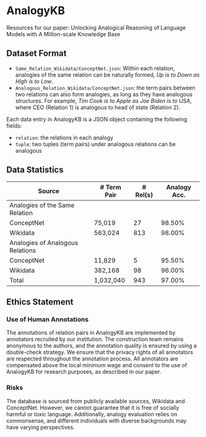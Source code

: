 # AnalogyKB

Resources for our paper: Unlocking Analogical Reasoning of Language Models with A Million-scale Knowledge Base

## Dataset Format

- `Same_Relation_Wikidata/ConceptNet.json`: Within each relation, analogies of the same relation can be naturally formed, *Up is to Down as High is to Low*.
- `Analogous_Relation_Wikidata/ConceptNet.json`: the term pairs between two relations can also form analogies, as long as they have analogous structures.
For example, *Tim Cook is to Apple as Joe Biden is to USA*, where CEO (Relation 1) is analogous to head of state (Relation 2).

Each data entry in AnalogyKB is a JSON object containing the following fields:

- `relation`: the relations in each analogy
- `tuple`: two tuples (term pairs) under analogous relations can be analogous

## Data Statistics
| Source     | \# Term Pair | \# Rel(s) | Analogy Acc. |
|------------|--------------|-----------|--------------|
| Analogies of the Same Relation | | | |
| ConceptNet | 75,019 | 27 | 98.50\% |
| Wikidata | 563,024 | 813 | 98.00\% |
| Analogies of Analogous Relations | | | |
| ConceptNet | 11,829 | 5 | 95.50\% |
| Wikidata | 382,168 | 98 | 96.00\% |
| Total | 1,032,040 | 943 | 97.00\% |

## Ethics Statement
### Use of Human Annotations
The annotations of relation pairs in AnalogyKB are implemented by annotators recruited by our institution.
The construction team remains anonymous to the authors, and the annotation quality is ensured by using a double-check strategy.
We ensure that the privacy rights of all annotators are respected throughout the annotation process. All annotators are compensated above the local minimum wage and consent to the use of AnalogyKB for research purposes, as described in our paper.


### Risks
The database is sourced from publicly available sources, Wikidata and ConceptNet. 
However, we cannot guarantee that it is free of socially harmful or toxic language. 
Additionally, analogy evaluation relies on commonsense, and different individuals with diverse backgrounds may have varying perspectives.


